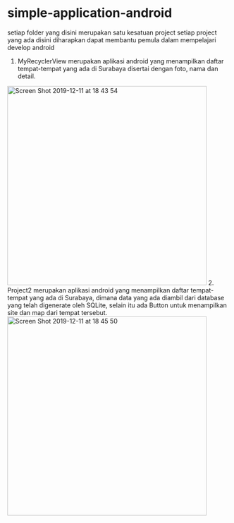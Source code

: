 # simple-application-android
setiap folder yang disini merupakan satu kesatuan project
setiap project yang ada disini diharapkan dapat membantu pemula dalam mempelajari develop android
1. MyRecyclerView merupakan aplikasi android yang menampilkan daftar tempat-tempat yang ada di Surabaya disertai dengan foto, nama dan detail.
<img width="452" alt="Screen Shot 2019-12-11 at 18 43 54" src="https://user-images.githubusercontent.com/49669018/70618993-ac2adc80-1c46-11ea-8358-86d48c979e9e.png">
2. Project2 merupakan aplikasi android yang menampilkan daftar tempat-tempat yang ada di Surabaya, dimana data yang ada diambil dari database yang telah digenerate oleh SQLite, selain itu ada Button untuk menampilkan site dan map dari tempat tersebut.
<img width="452" alt="Screen Shot 2019-12-11 at 18 45 50" src="https://user-images.githubusercontent.com/49669018/70619163-ff049400-1c46-11ea-90bb-944d1dd2e45f.png">
